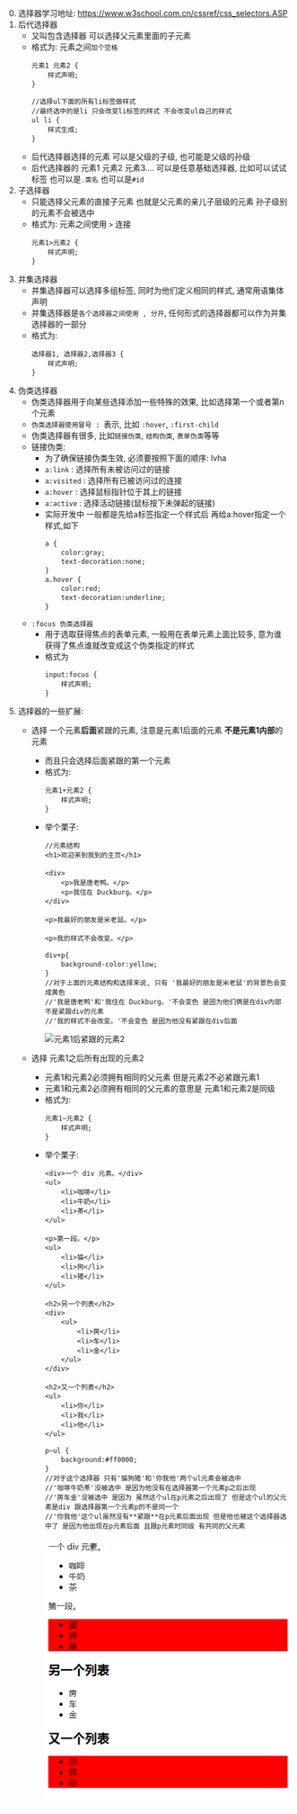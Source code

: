 0. 选择器学习地址: https://www.w3school.com.cn/cssref/css_selectors.ASP
1. 后代选择器
    - 又叫包含选择器 可以选择父元素里面的子元素
    - 格式为: 元素之间`加个空格`
        ```
        元素1 元素2 {
            样式声明;
        }
        ```
        ```
        //选择ul下面的所有li标签做样式
        //最终选中的是li 只会改变li标签的样式 不会改变ul自己的样式
        ul li {
            样式生成;
        }
        ```
    - 后代选择器选择的元素 可以是父级的子级, 也可能是父级的孙级
    - 后代选择器的 元素1 元素2 元素3.... 可以是任意基础选择器, 比如可以试试标签 也可以是`.类名` 也可以是`#id`
2. 子选择器
    - 只能选择父元素的直接子元素 也就是父元素的亲儿子层级的元素 孙子级别的元素不会被选中
    - 格式为: 元素之间使用 `>` 连接
        ```
        元素1>元素2 {
            样式声明;
        }
        ```
3. 并集选择器
    - 并集选择器可以选择多组标签, 同时为他们定义相同的样式, 通常用语集体声明
    - 并集选择器是`各个选择器之间使用 , 分开`, 任何形式的选择器都可以作为并集选择器的一部分
    - 格式为:
        ```
        选择器1, 选择器2,选择器3 {
            样式声明;
        }
        ```
4. 伪类选择器
    - 伪类选择器用于向某些选择添加一些特殊的效果, 比如选择第一个或者第n个元素
    - `伪类选择器使用冒号 : `表示, 比如 `:hover`, `:first-child`
    - 伪类选择器有很多, 比如`链接伪类`, `结构伪类`, `表单伪类`等等
    - 链接伪类:
        - 为了确保链接伪类生效, 必须要按照下面的顺序: lvha
        - `a:link` : 选择所有未被访问过的链接
        - `a:visited` : 选择所有已被访问过的连接
        - `a:hover` : 选择鼠标指针位于其上的链接
        - `a:active` : 选择活动链接(鼠标按下未弹起的链接)
        - 实际开发中 一般都是先给a标签指定一个样式后 再给a:hover指定一个样式,如下
            ```
            a {
                color:gray;
                text-decoration:none;
            }
            a.hover {
                color:red;
                text-decoration:underline;
            }
            ```
    - `:focus 伪类选择器`
        - 用于选取获得焦点的表单元素, 一般用在表单元素上面比较多, 意为谁获得了焦点谁就改变成这个伪类指定的样式
        - 格式为
            ```
            input:focus {
                样式声明;
            }
            ```
5. 选择器的一些扩展:
    - 选择 一个元素**后面**紧跟的元素, 注意是元素1后面的元素 **不是元素1内部**的元素
        - 而且只会选择后面紧跟的第一个元素
        - 格式为:
            ```
            元素1+元素2 {
                样式声明;
            }
            ```
        - 举个栗子:
            ```
            //元素结构
            <h1>欢迎来到我到的主页</h1>

            <div>
                <p>我是唐老鸭。</p>
                <p>我住在 Duckburg。</p>
            </div>

            <p>我最好的朋友是米老鼠。</p>

            <p>我的样式不会改变。</p>
            ```
            ```
            div+p{
                background-color:yellow;
            }
            //对于上面的元素结构和选择来说, 只有 '我最好的朋友是米老鼠'的背景色会变成黄色
            //'我是唐老鸭'和'我住在 Duckburg。'不会变色 是因为他们俩是在div内部 不是紧跟div的元素
            //'我的样式不会改变。'不会变色 是因为他没有紧跟在div后面
            ```
            ![元素1后紧跟的元素2]('cssImages/元素1之后紧跟的元素2-选择器.png')

    - 选择 元素1之后所有出现的元素2
        - 元素1和元素2必须拥有相同的父元素 但是元素2不必紧跟元素1
        - 元素1和元素2必须拥有相同的父元素的意思是 元素1和元素2是同级
        - 格式为:
            ```
            元素1~元素2 {
                样式声明;
            }
            ```
        - 举个栗子:
            ```
            <div>一个 div 元素。</div>
            <ul>
                <li>咖啡</li>
                <li>牛奶</li>
                <li>茶</li>
            </ul>

            <p>第一段。</p>
            <ul>
                <li>猫</li>
                <li>狗</li>
                <li>猪</li>
            </ul>

            <h2>另一个列表</h2>
            <div>
                <ul>
                    <li>房</li>
                    <li>车</li>
                    <li>金</li>
                </ul>
            </div>

            <h2>又一个列表</h2>
            <ul>
                <li>你</li>
                <li>我</li>
                <li>他</li>
            </ul>
            ```
            ```
            p~ul {
                background:#ff0000;
            }
            //对于这个选择器 只有'猫狗猪'和'你我他'两个ul元素会被选中
            //'咖啡牛奶茶'没被选中 是因为他没有在选择器第一个元素p之后出现
            //'房车金'没被选中 是因为 虽然这个ul在p元素之后出现了 但是这个ul的父元素是div 跟选择器第一个元素p的不是同一个
            //'你我他'这个ul虽然没有**紧跟**在p元素后面出现 但是他也被这个选择器选中了 是因为他出现在p元素后面 且跟p元素时同级 有共同的父元素
            ```
            ![元素1之后出现的所有元素2](cssImages/元素1之后出现的元素2-选择器.png)
